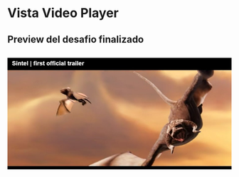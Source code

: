 # Vista Video Player

<h2>Preview del desafio finalizado<h2>

<img src="https://github.com/Kaiael24/videoPlayer/blob/master/images/img.jpg">